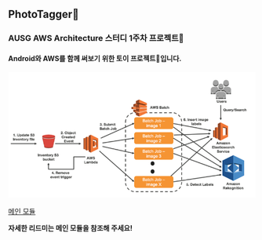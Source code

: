 ## PhotoTagger🔖

### AUSG AWS Architecture 스터디 1주차 프로젝트🥳

#### Android와 AWS를 함께 써보기 위한 토이 프로젝트🤖입니다.

![전체 아키텍쳐](./images/architecture.png)

[메인 모듈](https://github.com/AUSG/aws-architecture-study-A-2019/tree/master/yebon/architecture-1)

**자세한 리드미는 메인 모듈을 참조해 주세요!**
